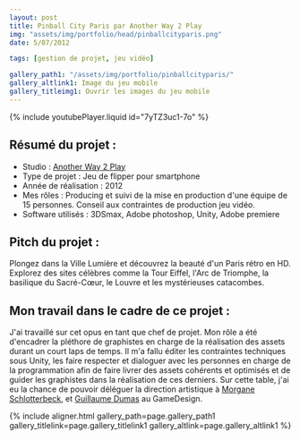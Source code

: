 ```yaml
---
layout: post
title: Pinball City Paris par Another Way 2 Play
img: "assets/img/portfolio/head/pinballcityparis.png"
date: 5/07/2012

tags: [gestion de projet, jeu vidéo]

gallery_path1: "/assets/img/portfolio/pinballcityparis/"
gallery_altlink1: Image du jeu mobile
gallery_titleimg1: Ouvrir les images du jeu mobile
---
```


{% include youtubePlayer.liquid id="7yTZ3uc1-7o" %}  

## Résumé du projet :
  - Studio : [Another Way 2 Play]({{site.data.links.anotherway2play}})
  - Type de projet : Jeu de flipper pour smartphone
  - Année de réalisation : 2012
  - Mes rôles : Producing et suivi de la mise en production d'une équipe de 15 personnes. Conseil aux contraintes de production jeu vidéo.
  - Software utilisés : 3DSmax, Adobe photoshop, Unity, Adobe premiere

## Pitch du projet :
Plongez dans la Ville Lumière et découvrez la beauté d'un Paris rétro en HD. Explorez des sites célèbres comme la Tour Eiffel, l'Arc de Triomphe, la basilique du Sacré-Cœur, le Louvre et les mystérieuses catacombes.

## Mon travail dans le cadre de ce projet :

J'ai travaillé sur cet opus en tant que chef de projet. Mon rôle a été d'encadrer la pléthore de graphistes en charge de la réalisation des assets durant un court laps de temps. Il m'a fallu éditer les contraintes techniques sous Unity, les faire respecter et dialoguer avec les personnes en charge de la programmation afin de faire livrer des assets cohérents et optimisés et de guider les graphistes dans la réalisation de ces derniers.
Sur cette table, j'ai eu la chance de pouvoir déléguer la direction artistique à [Morgane Schlotterbeck]({{site.data.links.morganeschlotterbeck}}), et [Guillaume Dumas]({{site.data.links.guillaumedumas}}) au GameDesign.

{% include aligner.html gallery_path=page.gallery_path1 gallery_titlelink=page.gallery_titlelink1 gallery_altlink=page.gallery_altlink1 %}
